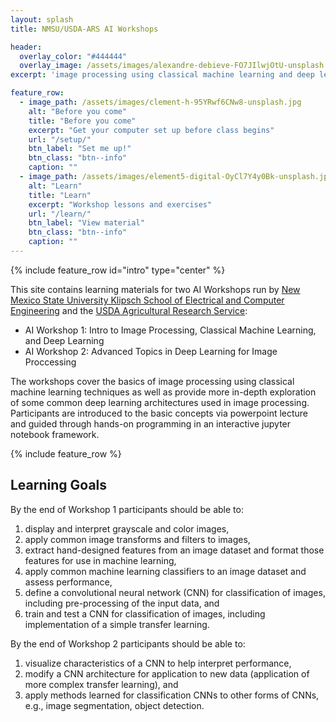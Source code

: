 ```yaml
---
layout: splash
title: NMSU/USDA-ARS AI Workshops

header:
  overlay_color: "#444444"
  overlay_image: /assets/images/alexandre-debieve-FO7JIlwjOtU-unsplash.jpg
excerpt: 'image processing using classical machine learning and deep learning'

feature_row:
  - image_path: /assets/images/clement-h-95YRwf6CNw8-unsplash.jpg
    alt: "Before you come"
    title: "Before you come"
    excerpt: "Get your computer set up before class begins"
    url: "/setup/"
    btn_label: "Set me up!"
    btn_class: "btn--info"
    caption: ""
  - image_path: /assets/images/element5-digital-OyCl7Y4y0Bk-unsplash.jpg
    alt: "Learn"
    title: "Learn"
    excerpt: "Workshop lessons and exercises"
    url: "/learn/"
    btn_label: "View material"
    btn_class: "btn--info"
    caption: ""
---
```



{% include feature_row id="intro" type="center" %}

This site contains learning materials for two AI Workshops run by [New Mexico State University Klipsch School of Electrical and Computer Engineering](https://ece.nmsu.edu/) and the [USDA Agricultural Research Service](https://ars.usda.gov):

 - AI Workshop 1: Intro to Image Processing, Classical Machine Learning, and Deep Learning
 - AI Workshop 2: Advanced Topics in Deep Learning for Image Proccessing

The workshops cover the basics of image processing using classical machine learning techniques as well as provide more in-depth exploration of some common deep learning architectures used in image processing. Participants are introduced to the basic concepts via powerpoint lecture and guided through hands-on programming in an interactive jupyter notebook framework. 

{% include feature_row %}

<!--
<a download href="/NMSU-USDA-ARS-AI-Workshops/assets/images/element5-digital-OyCl7Y4y0Bk-unsplash.jpg">
  Download test file
</a>
-->


## Learning Goals

By the end of Workshop 1 participants should be able to: 
  
  1) display and interpret grayscale and color images, <br>
  2) apply common image transforms and filters to images, <br>
  3) extract hand-designed features from an image dataset and format those features for use in machine learning, <br>
  4) apply common machine learning classifiers to an image dataset and assess performance, <br>
  5) define a convolutional neural network (CNN) for classification of images, including pre-processing of the input data, and<br>
  6) train and test a CNN for classification of images, including implementation of a simple transfer learning.



By the end of Workshop 2 participants should be able to: 

  1) visualize characteristics of a CNN to help interpret performance,<br>
  2) modify a CNN architecture for application to new data (application of more complex transfer learning), and<br>
  3) apply methods learned for classification CNNs to other forms of CNNs, e.g., image segmentation, object detection.

